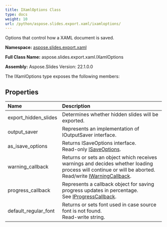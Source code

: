 ```yaml
---
title: IXamlOptions Class
type: docs
weight: 10
url: /python/aspose.slides.export.xaml/ixamloptions/
---
```


Options that control how a XAML document is saved.

**Namespace:** [aspose.slides.export.xaml](/python/aspose.slides.export.xaml/)

**Full Class Name:** aspose.slides.export.xaml.IXamlOptions

**Assembly:**  Aspose.Slides Version: 22.1.0.0

The IXamlOptions type exposes the following members:
## **Properties**
|**Name**|**Description**|
| :- | :- |
|export_hidden_slides|Determines whether hidden slides will be exported.|
|output_saver|Represents an implementation of IOutputSaver interface.|
|as_isave_options|Returns ISaveOptions interface.<br/>            Read-only [ISaveOptions](/python/aspose.slides.export/isaveoptions/).|
|warning_callback|Returns or sets an object which receives warnings and decides whether loading process will continue or will be aborted.<br/>            Read/write [IWarningCallback](/python/aspose.slides.warnings/iwarningcallback/).|
|progress_callback|Represents a callback object for saving progress updates in percentage. <br/>            See [IProgressCallback](/python/aspose.slides/iprogresscallback/).|
|default_regular_font|Returns or sets font used in case source font is not found.<br/>            Read-write string.|
